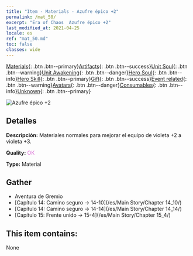 ```yaml
---
title: "Item - Materials - Azufre épico +2"
permalink: /mat_50/
excerpt: "Era of Chaos  Azufre épico +2"
last_modified_at: 2021-04-25
locale: es
ref: "mat_50.md"
toc: false
classes: wide
---
```

 [Materials](/ItemsES/){: .btn .btn--primary}[Artifacts](/ItemsES/Artifacts/){: .btn .btn--success}[Unit Soul](/ItemsES/UnitSoul/){: .btn .btn--warning}[Unit Awakening](/ItemsES/UnitAwakening/){: .btn .btn--danger}[Hero Soul](/ItemsES/HeroSoul/){: .btn .btn--info}[Hero Skill](/ItemsES/HeroSkill/){: .btn .btn--primary}[Gift](/ItemsES/Gift/){: .btn .btn--success}[Event related](/ItemsES/Events/){: .btn .btn--warning}[Avatars](/ItemsES/Avatars/){: .btn .btn--danger}[Consumables](/ItemsES/Consumables/){: .btn .btn--info}[Unknown](/ItemsES/Unknown/){: .btn .btn--primary}

 ![Azufre épico +2](/images/t/i_cailiao_liuhuang2.png)

## Detalles
 **Descripción:** Materiales normales para mejorar el equipo de violeta +2 a violeta +3.

 **Quality:** <span style="color: #DA70D6">OK</span>

 **Type:** Material

## Gather

*    Aventura de Gremio 
*    [Capítulo 14: Camino seguro -> 14-10](/es/Main Story/Chapter 14_10/) 
*    [Capítulo 14: Camino seguro -> 14-14](/es/Main Story/Chapter 14_14/) 
*    [Capítulo 15: Frente unido -> 15-4](/es/Main Story/Chapter 15_4/) 

## This item contains:

  None

